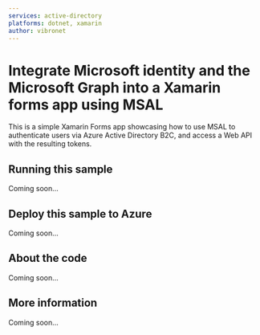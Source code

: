 ```yaml
---
services: active-directory
platforms: dotnet, xamarin
author: vibronet
---
```

# Integrate Microsoft identity and the Microsoft Graph into a Xamarin forms app using MSAL
This is a simple Xamarin Forms app showcasing how to use MSAL to authenticate users via Azure Active Directory B2C, and access a Web API with the resulting tokens.
## Running this sample
Coming soon...
## Deploy this sample to Azure
Coming soon...
## About the code
Coming soon...
## More information
Coming soon...